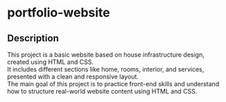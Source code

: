 # portfolio-website

## Description

This project is a basic website based on house infrastructure design, created using HTML and CSS.  
It includes different sections like home, rooms, interior, and services, presented with a clean and responsive layout.  
The main goal of this project is to practice front-end skills and understand how to structure real-world website content using HTML and CSS.
